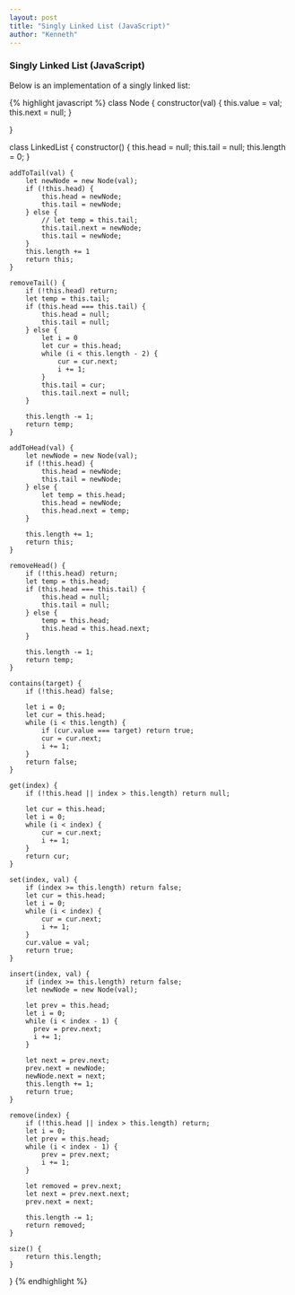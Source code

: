 ```yaml
---
layout: post
title: "Singly Linked List (JavaScript)"
author: "Kenneth"
---
```


<!-- ### Construct a Binary Tree from Preorder & Inorder Traversal (JavaScript) -->
### Singly Linked List (JavaScript)

Below is an implementation of a singly linked list:

{% highlight javascript %}
class Node {
    constructor(val) {
        this.value = val;
        this.next = null;
    }

}

class LinkedList {
    constructor() {
        this.head = null;
        this.tail = null;
        this.length = 0;
    }

    addToTail(val) {
        let newNode = new Node(val);
        if (!this.head) {
            this.head = newNode;
            this.tail = newNode;
        } else {
            // let temp = this.tail;
            this.tail.next = newNode;
            this.tail = newNode;
        }
        this.length += 1
        return this;
    }

    removeTail() {
        if (!this.head) return;
        let temp = this.tail;
        if (this.head === this.tail) {
            this.head = null;
            this.tail = null;
        } else {
            let i = 0
            let cur = this.head;
            while (i < this.length - 2) {
                cur = cur.next;
                i += 1;
            }
            this.tail = cur;
            this.tail.next = null;
        }

        this.length -= 1;
        return temp;
    }

    addToHead(val) {
        let newNode = new Node(val);
        if (!this.head) {
            this.head = newNode;
            this.tail = newNode;
        } else {
            let temp = this.head;
            this.head = newNode;
            this.head.next = temp;
        }

        this.length += 1;
        return this;
    }

    removeHead() {
        if (!this.head) return;
        let temp = this.head;
        if (this.head === this.tail) {
            this.head = null;
            this.tail = null;
        } else {
            temp = this.head;
            this.head = this.head.next;
        }

        this.length -= 1;
        return temp;
    }

    contains(target) {
        if (!this.head) false;

        let i = 0;
        let cur = this.head;
        while (i < this.length) {
            if (cur.value === target) return true;
            cur = cur.next;
            i += 1;
        }
        return false;
    }

    get(index) {
        if (!this.head || index > this.length) return null;

        let cur = this.head;
        let i = 0;
        while (i < index) {
            cur = cur.next;
            i += 1;
        }
        return cur;
    }

    set(index, val) {
        if (index >= this.length) return false;
        let cur = this.head;
        let i = 0;
        while (i < index) {
            cur = cur.next;
            i += 1;
        }
        cur.value = val;
        return true;
    }

    insert(index, val) {
        if (index >= this.length) return false;
        let newNode = new Node(val);

        let prev = this.head;
        let i = 0;
        while (i < index - 1) {
          prev = prev.next;
          i += 1;
        }

        let next = prev.next;
        prev.next = newNode;
        newNode.next = next;
        this.length += 1;
        return true;
    }

    remove(index) {
        if (!this.head || index > this.length) return;
        let i = 0;
        let prev = this.head;
        while (i < index - 1) {
            prev = prev.next;
            i += 1;
        }

        let removed = prev.next;
        let next = prev.next.next;
        prev.next = next;
        
        this.length -= 1;
        return removed;
    }

    size() {
        return this.length;
    }
}
{% endhighlight %}